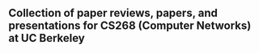 ## Collection of paper reviews, papers, and presentations for CS268 (Computer Networks) at UC Berkeley